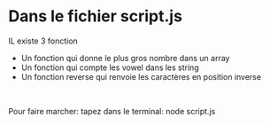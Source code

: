 <h1>Dans le fichier script.js</h1>
<p>IL existe 3 fonction</p>
<ul>
    <li>Un fonction qui donne le plus gros nombre dans un array</li>
    <li>Un fonction qui compte les vowel dans les string</li>
    <li>Un fonction reverse qui renvoie les caractères en position inverse</li>
</ul><br>
<p>Pour faire marcher: tapez dans le terminal: node script.js </p>
